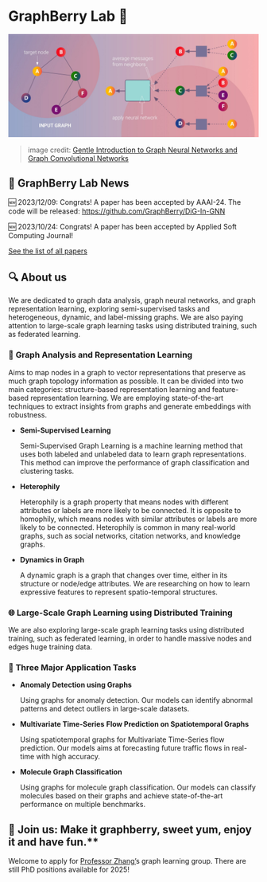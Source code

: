# GraphBerry Lab 🍇

![image](/images/GNN-01-scaled.jpg)
> image credit: [Gentle Introduction to Graph Neural Networks and Graph Convolutional Networks](https://perfectial.com/blog/graph-neural-networks-and-graph-convolutional-networks/)

## 📰 GraphBerry Lab News

🆕 2023/12/09: Congrats! A paper has been accepted by AAAI-24. The code will be released: https://github.com/GraphBerry/DiG-In-GNN

🆕 2023/10/24: Congrats! A paper has been accepted by Applied Soft Computing Journal!

[See the list of all papers](papers.md)

## 🔍 **About us**

We are dedicated to graph data analysis, graph neural networks, and graph representation learning, exploring semi-supervised tasks and heterogeneous, dynamic, and label-missing graphs. We are also paying attention to large-scale graph learning tasks using distributed training, such as federated learning.

### 🌟 **Graph Analysis and Representation Learning**

Aims to map nodes in a graph to vector representations that preserve as much graph topology information as possible. It can be divided into two main categories: structure-based representation learning and feature-based representation learning. We are employing state-of-the-art techniques to extract insights from graphs and generate embeddings with robustness.

- **Semi-Supervised Learning**

  Semi-Supervised Graph Learning is a machine learning method that uses both labeled and unlabeled data to learn graph representations. This method can improve the performance of graph classification and clustering tasks.

- **Heterophily**

  Heterophily is a graph property that means nodes with different attributes or labels are more likely to be connected. It is opposite to homophily, which means nodes with similar attributes or labels are more likely to be connected. Heterophily is common in many real-world graphs, such as social networks, citation networks, and knowledge graphs.

- **Dynamics in Graph**

  A dynamic graph is a graph that changes over time, either in its structure or node/edge attributes. We are researching on how to learn expressive features to represent spatio-temporal structures.

### 🌐 **Large-Scale Graph Learning using Distributed Training**

We are also exploring large-scale graph learning tasks using distributed training, such as federated learning, in order to handle massive nodes and edges huge training data.

### 🚀 **Three Major Application Tasks**

- **Anomaly Detection using Graphs**

  Using graphs for anomaly detection. Our models can identify abnormal patterns and detect outliers in large-scale datasets.

- **Multivariate Time-Series** **Flow Prediction on Spatiotemporal Graphs**

  Using spatiotemporal graphs for Multivariate Time-Series flow prediction. Our models aims at forecasting future traffic flows in real-time with high accuracy.

- **Molecule Graph Classification**

  Using graphs for molecule graph classification. Our models can classify molecules based on their graphs and achieve state-of-the-art performance on multiple benchmarks.

<!-- ## 🌅 Join us: A**iming to be SEU 计软智网の頂點. Make it graphberry, sweet yum, enjoy it and have fun.** -->

## 🌅 Join us: Make it graphberry, sweet yum, enjoy it and have fun.**

Welcome to apply for [Professor Zhang’](https://jhzhangseu.gitee.io)s graph learning group. There are still PhD positions available for 2025!
